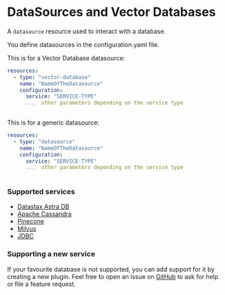 # DataSources and Vector Databases

A `datasource` resource used to interact with a database.

You define datasources in the configuration.yaml file.

This is for a Vector Database datasource:

```yaml
resources:
  - type: "vector-database"
    name: "NameOfTheDatasource"
    configuration:
      service: "SERVICE-TYPE"
      ...  other parameters depending on the service type
      
```

This is for a generic datasource:

```yaml
resources:
  - type: "datasource"
    name: "NameOfTheDatasource"
    configuration:
      service: "SERVICE-TYPE"
      ...  other parameters depending on the service type
      
```

### Supported services

- [Datastax Astra DB](./astra.md)
- [Apache Cassandra](./cassandra.md)
- [Pinecone](./pinecone.md)
- [Milvus](./milvus.md)
- [JDBC](./jdbc.md)


### Supporting a new service

If your favourite database is not supported, you can add support for it by creating a new plugin.
Feel free to open an issue on [GitHub](https://github.com/LangStream/langstream/issues) to ask for help or file a feature request.
